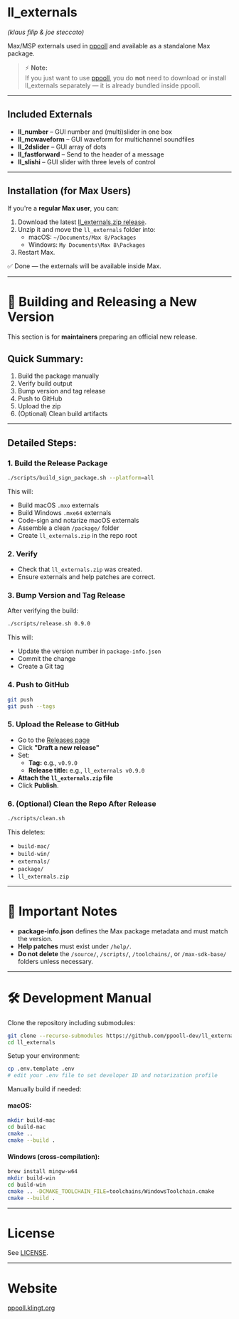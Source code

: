 # ll_externals
*(klaus filip & joe steccato)*

Max/MSP externals used in [ppooll](https://github.com/ppooll-dev/ppooll) and available as a standalone Max package.

> ⚡ **Note:**  
> If you just want to use [ppooll](https://github.com/ppooll-dev/ppooll), you do **not** need to download or install ll_externals separately — it is already bundled inside ppooll.

---

## Included Externals

- **ll_number** – GUI number and (multi)slider in one box
- **ll_mcwaveform** – GUI waveform for multichannel soundfiles
- **ll_2dslider** – GUI array of dots
- **ll_fastforward** – Send to the header of a message
- **ll_slishi** – GUI slider with three levels of control

---

## Installation (for Max Users)

If you're a **regular Max user**, you can:

1. Download the latest [ll_externals.zip release](https://github.com/ppooll-dev/ll_externals/releases).
2. Unzip it and move the `ll_externals` folder into:
   - macOS: `~/Documents/Max 8/Packages`
   - Windows: `My Documents\Max 8\Packages`
3. Restart Max.

✅ Done — the externals will be available inside Max.

---

# 🚀 Building and Releasing a New Version

This section is for **maintainers** preparing an official new release.

## Quick Summary:

1. Build the package manually
2. Verify build output
3. Bump version and tag release
4. Push to GitHub
5. Upload the zip
6. (Optional) Clean build artifacts

---

## Detailed Steps:

### 1. Build the Release Package

```bash
./scripts/build_sign_package.sh --platform=all
```

This will:
- Build macOS `.mxo` externals
- Build Windows `.mxe64` externals
- Code-sign and notarize macOS externals
- Assemble a clean `/package/` folder
- Create `ll_externals.zip` in the repo root

### 2. Verify

- Check that `ll_externals.zip` was created.
- Ensure externals and help patches are correct.

### 3. Bump Version and Tag Release

After verifying the build:

```bash
./scripts/release.sh 0.9.0
```

This will:
- Update the version number in `package-info.json`
- Commit the change
- Create a Git tag

### 4. Push to GitHub

```bash
git push
git push --tags
```

### 5. Upload the Release to GitHub

- Go to the [Releases page](https://github.com/ppooll-dev/ll_externals/releases)
- Click **"Draft a new release"**
- Set:
  - **Tag:** e.g., `v0.9.0`
  - **Release title:** e.g., `ll_externals v0.9.0`
- **Attach the `ll_externals.zip` file**
- Click **Publish**.

### 6. (Optional) Clean the Repo After Release

```bash
./scripts/clean.sh
```

This deletes:
- `build-mac/`
- `build-win/`
- `externals/`
- `package/`
- `ll_externals.zip`

---

# 🧠 Important Notes

- **package-info.json** defines the Max package metadata and must match the version.
- **Help patches** must exist under `/help/`.
- **Do not delete** the `/source/`, `/scripts/`, `/toolchains/`, or `/max-sdk-base/` folders unless necessary.

---

# 🛠 Development Manual

Clone the repository including submodules:

```bash
git clone --recurse-submodules https://github.com/ppooll-dev/ll_externals.git
cd ll_externals
```

Setup your environment:

```bash
cp .env.template .env
# edit your .env file to set developer ID and notarization profile
```

Manually build if needed:

#### macOS:

```bash
mkdir build-mac
cd build-mac
cmake ..
cmake --build .
```

#### Windows (cross-compilation):

```bash
brew install mingw-w64
mkdir build-win
cd build-win
cmake .. -DCMAKE_TOOLCHAIN_FILE=toolchains/WindowsToolchain.cmake
cmake --build .
```

---

# License

See [LICENSE](LICENSE).

---

# Website

[ppooll.klingt.org](http://ppooll.klingt.org)
